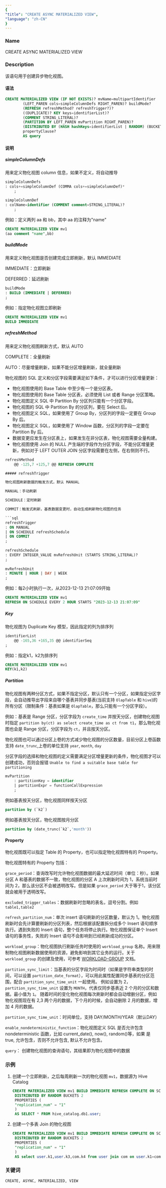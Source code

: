 ```yaml
---
{
"title": "CREATE ASYNC MATERIALIZED VIEW",
"language": "zh-CN"
}
---
```


<!--
Licensed to the Apache Software Foundation (ASF) under one
or more contributor license agreements.  See the NOTICE file
distributed with this work for additional information
regarding copyright ownership.  The ASF licenses this file
to you under the Apache License, Version 2.0 (the
"License"); you may not use this file except in compliance
with the License.  You may obtain a copy of the License at

  http://www.apache.org/licenses/LICENSE-2.0

Unless required by applicable law or agreed to in writing,
software distributed under the License is distributed on an
"AS IS" BASIS, WITHOUT WARRANTIES OR CONDITIONS OF ANY
KIND, either express or implied.  See the License for the
specific language governing permissions and limitations
under the License.
-->



### Name

CREATE ASYNC MATERIALIZED VIEW

### Description

该语句用于创建异步物化视图。

#### 语法

```sql
CREATE MATERIALIZED VIEW (IF NOT EXISTS)? mvName=multipartIdentifier
        (LEFT_PAREN cols=simpleColumnDefs RIGHT_PAREN)? buildMode?
        (REFRESH refreshMethod? refreshTrigger?)?
        ((DUPLICATE)? KEY keys=identifierList)?
        (COMMENT STRING_LITERAL)?
        (PARTITION BY LEFT_PAREN mvPartition RIGHT_PAREN)?
        (DISTRIBUTED BY (HASH hashKeys=identifierList | RANDOM) (BUCKETS (INTEGER_VALUE | AUTO))?)?
        propertyClause?
        AS query
```

#### 说明

##### simpleColumnDefs

用来定义物化视图 column 信息，如果不定义，将自动推导

```sql
simpleColumnDefs
: cols+=simpleColumnDef (COMMA cols+=simpleColumnDef)*
    ;

simpleColumnDef
: colName=identifier (COMMENT comment=STRING_LITERAL)?
    ;
```

例如：定义两列 aa 和 bb，其中 aa 的注释为"name"
```sql
CREATE MATERIALIZED VIEW mv1
(aa comment "name",bb)
```

##### buildMode

用来定义物化视图是否创建完成立即刷新，默认 IMMEDIATE

IMMEDIATE：立即刷新

DEFERRED：延迟刷新

```sql
buildMode
: BUILD (IMMEDIATE | DEFERRED)
;
```

例如：指定物化视图立即刷新

```sql
CREATE MATERIALIZED VIEW mv1
BUILD IMMEDIATE
```

##### refreshMethod

用来定义物化视图刷新方式，默认 AUTO

COMPLETE：全量刷新

AUTO：尽量增量刷新，如果不能分区增量刷新，就全量刷新

物化视图的 SQL 定义和分区字段需要满足如下条件，才可以进行分区增量更新：

- 物化视图使用的 Base Table 中至少有一个是分区表。
- 物化视图使用的 Base Table 分区表，必须使用 List 或者 Range 分区策略。
- 物化视图定义 SQL 中 Partition By 分区列只能有一个分区字段。
- 物化视图的 SQL 中 Partition By 的分区列，要在 Select 后。
- 物化视图定义 SQL，如果使用了 Group By，分区列的字段一定要在 Group By 后。
- 物化视图定义 SQL，如果使用了 Window 函数，分区列的字段一定要在 Partition By 后。
- 数据变更应发生在分区表上，如果发生在非分区表，物化视图需要全量构建。
- 物化视图使用 Join 的 NULL 产生端的字段作为分区字段，不能分区增量更新，例如对于 LEFT OUTER JOIN 分区字段需要在左侧，在右侧则不行。


```sql
refreshMethod
	@@ -125,7 +125,7 @@ REFRESH COMPLETE

##### refreshTrigger

物化视图刷新数据的触发方式，默认 MANUAL

MANUAL：手动刷新

SCHEDULE：定时刷新

COMMIT：触发式刷新，基表数据变更时，自动生成刷新物化视图的任务

```sql
refreshTrigger
: ON MANUAL
| ON SCHEDULE refreshSchedule
| ON COMMIT
;
    
refreshSchedule
: EVERY INTEGER_VALUE mvRefreshUnit (STARTS STRING_LITERAL)?
;
    
mvRefreshUnit
: MINUTE | HOUR | DAY | WEEK
;    
```

例如：每2小时执行一次，从2023-12-13 21:07:09开始
```sql
CREATE MATERIALIZED VIEW mv1
REFRESH ON SCHEDULE EVERY 2 HOUR STARTS "2023-12-13 21:07:09"
```

##### Key
物化视图为 Duplicate Key 模型，因此指定的列为排序列

```sql
identifierList
	@@ -165,36 +165,35 @@ identifierSeq
;
```

例如：指定k1，k2为排序列
```sql
CREATE MATERIALIZED VIEW mv1
KEY(k1,k2)
```

##### Partition
物化视图有两种分区方式，如果不指定分区，默认只有一个分区，如果指定分区字段，会自动推导出字段来自哪个基表并同步基表(当前支持 `OlapTable` 和 `hive`)的所有分区（限制条件：基表如果是 `OlapTable`，那么只能有一个分区字段）。

例如：基表是 Range 分区，分区字段为 `create_time` 并按天分区，创建物化视图时指定 `partition by(ct) as select create_time as ct from t1`，那么物化视图也会是 Range 分区，分区字段为 `ct`，并且按天分区。

物化视图也可以通过分区上卷的方式减少物化视图的分区数量，目前分区上卷函数支持 `date_trunc`,上卷的单位支持 `year`, `month`, `day`

分区字段的选择和物化视图的定义需要满足分区增量更新的条件，物化视图才可以创建成功，否则会报错 `Unable to find a suitable base table for partitioning`

```sql
mvPartition
    : partitionKey = identifier
    | partitionExpr = functionCallExpression
    ;
```

例如基表按天分区，物化视图同样按天分区
```sql
partition by (`k2`)
```

例如基表按天分区，物化视图按月分区
```sql
partition by (date_trunc(`k2`,'month'))
```

#### Property
物化视图既可以指定 Table 的 Property，也可以指定物化视图特有的 Property。

物化视图特有的 Property 包括：

`grace_period`：查询改写时允许物化视图数据的最大延迟时间（单位：秒）。如果分区 A 和基表的数据不一致，物化视图的分区 A 上次刷新时间为 1，系统当前时间为 2，那么该分区不会被透明改写。但是如果 `grace_period` 大于等于1，该分区就会被用于透明改写。

`excluded_trigger_tables`：数据刷新时忽略的表名，逗号分割。例如`table1,table2`

`refresh_partition_num`：单次 insert 语句刷新的分区数量，默认为 1。物化视图刷新时会先计算要刷新的分区列表，然后根据该配置拆分成多个 Insert 语句顺序执行。遇到失败的 Insert 语句，整个任务将停止执行。物化视图保证单个 Insert 语句的事务性，失败的 Insert 语句不会影响到已经刷新成功的分区。

`workload_group`：物化视图执行刷新任务时使用的 `workload_group` 名称。用来限制物化视图刷新数据使用的资源，避免影响到其它业务的运行。关于 `workload_group` 的创建及使用，可参考 [WORKLOAD-GROUP](../../../../admin-manual/workload-group.md) 文档。

`partition_sync_limit`：当基表的分区字段为时间时（如果是字符串类型的时间，可以设置 `partition_date_format`），可以用此属性配置同步基表的分区范围，配合 `partition_sync_time_unit` 一起使用。
例如设置为 2，`partition_sync_time_unit` 设置为 `MONTH`，代表仅同步基表近 2 个月的分区和数据。最小值为 `1`。
随着时间的变化物化视图每次刷新时都会自动增删分区，例如物化视图现在有 2,3 两个月的数据，下个月的时候，会自动删除 2 月的数据，增加 4 月的数据。

`partition_sync_time_unit`：时间单位，支持 DAY/MONTH/YEAR（默认DAY）

`enable_nondeterministic_function`：物化视图定义 SQL 是否允许包含 nondeterministic 函数，比如 current_date(), now(), random()等，如果
是 true, 允许包含，否则不允许包含, 默认不允许包含。

`query`： 创建物化视图的查询语句，其结果即为物化视图中的数据


### 示例

1. 创建一个立即刷新，之后每周刷新一次的物化视图 `mv1`，数据源为 Hive Catalog

   ```sql
   CREATE MATERIALIZED VIEW mv1 BUILD IMMEDIATE REFRESH COMPLETE ON SCHEDULE EVERY 1 WEEK
    DISTRIBUTED BY RANDOM BUCKETS 2
    PROPERTIES (
    "replication_num" = "1"
    )
    AS SELECT * FROM hive_catalog.db1.user;
   ```

2. 创建一个多表 Join 的物化视图

   ```sql
   CREATE MATERIALIZED VIEW mv1 BUILD IMMEDIATE REFRESH COMPLETE ON SCHEDULE EVERY 1 WEEK
    DISTRIBUTED BY RANDOM BUCKETS 2
    PROPERTIES (
    "replication_num" = "1"
    )
    AS select user.k1,user.k3,com.k4 from user join com on user.k1=com.k1;
   ```

### 关键词

    CREATE, ASYNC, MATERIALIZED, VIEW
